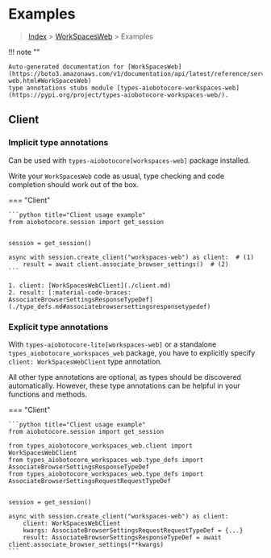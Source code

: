 # Examples

> [Index](../README.md) > [WorkSpacesWeb](./README.md) > Examples

!!! note ""

    Auto-generated documentation for [WorkSpacesWeb](https://boto3.amazonaws.com/v1/documentation/api/latest/reference/services/workspaces-web.html#WorkSpacesWeb)
    type annotations stubs module [types-aiobotocore-workspaces-web](https://pypi.org/project/types-aiobotocore-workspaces-web/).

## Client

### Implicit type annotations

Can be used with `types-aiobotocore[workspaces-web]` package installed.

Write your `WorkSpacesWeb` code as usual,
type checking and code completion should work out of the box.



=== "Client"

    ```python title="Client usage example"
    from aiobotocore.session import get_session


    session = get_session()

    async with session.create_client("workspaces-web") as client:  # (1)
        result = await client.associate_browser_settings()  # (2)
    ```

    1. client: [WorkSpacesWebClient](./client.md)
    2. result: [:material-code-braces: AssociateBrowserSettingsResponseTypeDef](./type_defs.md#associatebrowsersettingsresponsetypedef) 






### Explicit type annotations

With `types-aiobotocore-lite[workspaces-web]`
or a standalone `types_aiobotocore_workspaces_web` package, you have to explicitly specify
`client: WorkSpacesWebClient` type annotation.

All other type annotations are optional, as types should be discovered automatically.
However, these type annotations can be helpful in your functions and methods.


=== "Client"

    ```python title="Client usage example"
    from aiobotocore.session import get_session

    from types_aiobotocore_workspaces_web.client import WorkSpacesWebClient
    from types_aiobotocore_workspaces_web.type_defs import AssociateBrowserSettingsResponseTypeDef
    from types_aiobotocore_workspaces_web.type_defs import AssociateBrowserSettingsRequestRequestTypeDef


    session = get_session()

    async with session.create_client("workspaces-web") as client:
        client: WorkSpacesWebClient
        kwargs: AssociateBrowserSettingsRequestRequestTypeDef = {...}
        result: AssociateBrowserSettingsResponseTypeDef = await client.associate_browser_settings(**kwargs)
    ```




